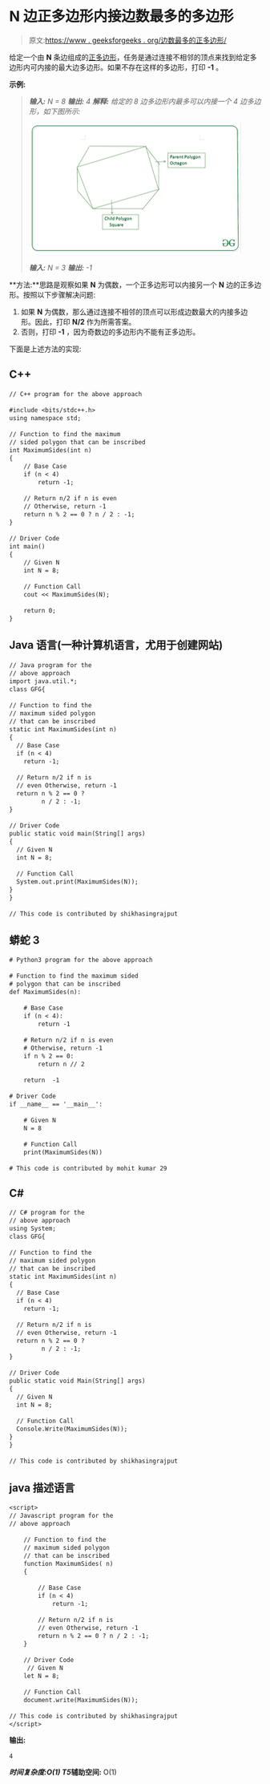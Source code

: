 # N 边正多边形内接边数最多的多边形

> 原文:[https://www . geeksforgeeks . org/边数最多的正多边形/](https://www.geeksforgeeks.org/polygon-with-maximum-sides-that-can-be-inscribed-in-an-n-sided-regular-polygon/)

给定一个由 **N** 条边组成的[正多边形](https://en.wikipedia.org/wiki/Regular_polygon)，任务是通过连接不相邻的顶点来找到给定多边形内可内接的最大边多边形。如果不存在这样的多边形，打印 **-1** 。

**示例:**

> ***输入:** N = 8*
> ***输出:** 4*
> ***解释:***
> *给定的 8 边多边形内最多可以内接一个 4 边多边形，如下图所示:*
> 
> [![](img/96881ff27d9950f333e919872f34eb4a.png)](https://media.geeksforgeeks.org/wp-content/uploads/20201027161538/polygon.png)
> 
> ***输入:** N = 3*
> ***输出:** -1*

**方法:**思路是观察如果 **N** 为偶数，一个正多边形可以内接另一个 **N** 边的正多边形。按照以下步骤解决问题:

1.  如果 **N** 为偶数，那么通过连接不相邻的顶点可以形成边数最大的内接多边形。因此，打印 **N/2** 作为所需答案。
2.  否则，打印 **-1** ，因为奇数边的多边形内不能有正多边形。

下面是上述方法的实现:

## C++

```
// C++ program for the above approach

#include <bits/stdc++.h>
using namespace std;

// Function to find the maximum
// sided polygon that can be inscribed
int MaximumSides(int n)
{
    // Base Case
    if (n < 4)
        return -1;

    // Return n/2 if n is even
    // Otherwise, return -1
    return n % 2 == 0 ? n / 2 : -1;
}

// Driver Code
int main()
{
    // Given N
    int N = 8;

    // Function Call
    cout << MaximumSides(N);

    return 0;
}
```

## Java 语言(一种计算机语言，尤用于创建网站)

```
// Java program for the
// above approach
import java.util.*;
class GFG{

// Function to find the
// maximum sided polygon
// that can be inscribed
static int MaximumSides(int n)
{
  // Base Case
  if (n < 4)
    return -1;

  // Return n/2 if n is
  // even Otherwise, return -1
  return n % 2 == 0 ?
         n / 2 : -1;
}

// Driver Code
public static void main(String[] args)
{
  // Given N
  int N = 8;

  // Function Call
  System.out.print(MaximumSides(N));
}
}

// This code is contributed by shikhasingrajput
```

## 蟒蛇 3

```
# Python3 program for the above approach

# Function to find the maximum sided
# polygon that can be inscribed
def MaximumSides(n):

    # Base Case
    if (n < 4):
        return -1

    # Return n/2 if n is even
    # Otherwise, return -1
    if n % 2 == 0:
        return n // 2

    return  -1

# Driver Code
if __name__ == '__main__':

    # Given N
    N = 8

    # Function Call
    print(MaximumSides(N))

# This code is contributed by mohit kumar 29
```

## C#

```
// C# program for the
// above approach
using System;
class GFG{

// Function to find the
// maximum sided polygon
// that can be inscribed
static int MaximumSides(int n)
{
  // Base Case
  if (n < 4)
    return -1;

  // Return n/2 if n is
  // even Otherwise, return -1
  return n % 2 == 0 ?
         n / 2 : -1;
}

// Driver Code
public static void Main(String[] args)
{
  // Given N
  int N = 8;

  // Function Call
  Console.Write(MaximumSides(N));
}
}

// This code is contributed by shikhasingrajput
```

## java 描述语言

```
<script>
// Javascript program for the
// above approach

    // Function to find the
    // maximum sided polygon
    // that can be inscribed
    function MaximumSides( n)
    {

        // Base Case
        if (n < 4)
            return -1;

        // Return n/2 if n is
        // even Otherwise, return -1
        return n % 2 == 0 ? n / 2 : -1;
    }

    // Driver Code
     // Given N
    let N = 8;

    // Function Call
    document.write(MaximumSides(N));

// This code is contributed by shikhasingrajput
</script>
```

**输出:**

```
4
```

***时间复杂度:**O(1)*
T5**辅助空间:** O(1)